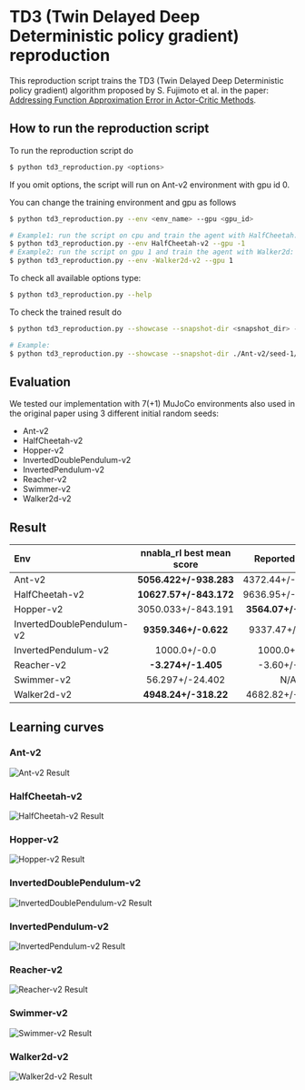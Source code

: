 # TD3 (Twin Delayed Deep Deterministic policy gradient) reproduction

This reproduction script trains the TD3 (Twin Delayed Deep Deterministic policy gradient) algorithm proposed by S. Fujimoto et al. in the paper: [Addressing Function Approximation Error in Actor-Critic Methods](https://arxiv.org/abs/1802.09477).

## How to run the reproduction script

To run the reproduction script do

```sh
$ python td3_reproduction.py <options>
```

If you omit options, the script will run on Ant-v2 environment with gpu id 0.

You can change the training environment and gpu as follows

```sh
$ python td3_reproduction.py --env <env_name> --gpu <gpu_id>
```

```sh
# Example1: run the script on cpu and train the agent with HalfCheetah:
$ python td3_reproduction.py --env HalfCheetah-v2 --gpu -1
# Example2: run the script on gpu 1 and train the agent with Walker2d:
$ python td3_reproduction.py --env -Walker2d-v2 --gpu 1
```

To check all available options type:

```sh
$ python td3_reproduction.py --help
```

To check the trained result do

```sh
$ python td3_reproduction.py --showcase --snapshot-dir <snapshot_dir> --render
```

```sh
# Example:
$ python td3_reproduction.py --showcase --snapshot-dir ./Ant-v2/seed-1/iteration-10000/ --render
```

## Evaluation

We tested our implementation with 7(+1) MuJoCo environments also used in the original paper using 3 different initial random seeds:

- Ant-v2
- HalfCheetah-v2
- Hopper-v2
- InvertedDoublePendulum-v2
- InvertedPendulum-v2
- Reacher-v2
- Swimmer-v2
- Walker2d-v2

## Result

|Env|nnabla_rl best mean score|Reported score|
|:---|:---:|:---:|
|Ant-v2|**5056.422+/-938.283**|4372.44+/-1000.33|
|HalfCheetah-v2|**10627.57+/-843.172**|9636.95+/-859.065|
|Hopper-v2|3050.033+/-843.191|**3564.07+/-114.74**|
|InvertedDoublePendulum-v2|**9359.346+/-0.622**|9337.47+/-14.96|
|InvertedPendulum-v2|1000.0+/-0.0|1000.0+/-0.0|
|Reacher-v2|**-3.274+/-1.405**|-3.60+/-0.56|
|Swimmer-v2|56.297+/-24.402|N/A|
|Walker2d-v2|**4948.24+/-318.22**|4682.82+/-539.64|

## Learning curves

### Ant-v2

![Ant-v2 Result](reproduction_results/Ant-v2_results/result.png)

### HalfCheetah-v2

![HalfCheetah-v2 Result](reproduction_results/HalfCheetah-v2_results/result.png)

### Hopper-v2

![Hopper-v2 Result](reproduction_results/Hopper-v2_results/result.png)

### InvertedDoublePendulum-v2

![InvertedDoublePendulum-v2 Result](reproduction_results/InvertedDoublePendulum-v2_results/result.png)

### InvertedPendulum-v2

![InvertedPendulum-v2 Result](reproduction_results/InvertedPendulum-v2_results/result.png)

### Reacher-v2

![Reacher-v2 Result](reproduction_results/Reacher-v2_results/result.png)

### Swimmer-v2

![Swimmer-v2 Result](reproduction_results/Swimmer-v2_results/result.png)

### Walker2d-v2

![Walker2d-v2 Result](reproduction_results/Walker2d-v2_results/result.png)
